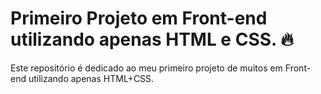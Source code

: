 # Primeiro Projeto em Front-end utilizando apenas HTML e CSS. 🔥
Este repositório é dedicado ao meu primeiro projeto de muitos em Front-end utilizando apenas HTML+CSS.
